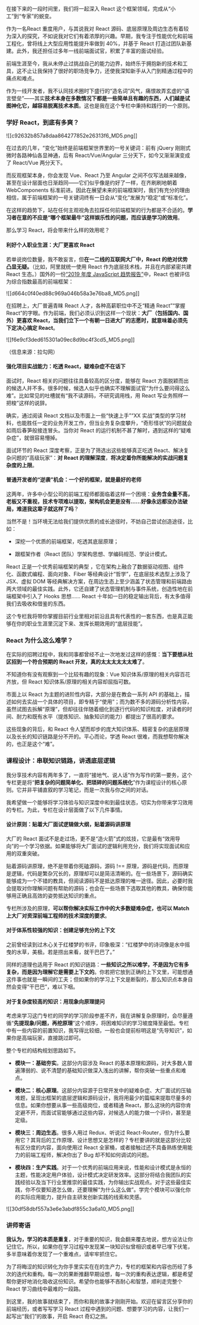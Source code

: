 在接下来的一段时间里，我们将一起深入 React 这个框架领域，完成从“小工”到“专家”的蜕变。

作为一名React 重度用户，与其说我对 React 源码、底层原理及周边生态有着较为深入的探究，不如说我对它们有着浓厚的兴趣。早期，我专注于性能优化和前端工程化，曾将线上大型应用性能提升率做到 40%，并基于 React 打造过团队新基建。此外，我还担任过多年一线前端面试官，积累了丰富的面试经验。

前端生涯至今，我从未停止过挑战自己的能力边界，始终乐于拥抱新的技术和工具，这不止让我保持了很好的职场竞争力，还使我深知新手从入门到精通过程中的痛点和难点。

作为一线开发者，我不认同技术圈时下盛行的“造名词”风气，痛恨故弄玄虚的“语言壁垒”——其实**技术本身在多数情况下都是一些简单且有趣的东西，人们越是试图神化它，越容易脱离技术本质**。这也是我在这个专栏中秉持和践行的一个原则。

### 学好 React，到底有多爽？

![[c92632b857a8daa864277852e26313f6_MD5.png]]

在过去的几年，“变化”始终是前端框架世界里的一号关键词：前有 jQuery 刚刚式微时各路神仙各显神通，后有 React/Vue/Angular 三分天下，如今又渐渐演变成了 React/Vue 两分天下。

而反观框架本身，你会发现 Vue、React 乃至 Angular 之间不仅写法越来越像，甚至在设计层面也日渐趋同——它们似乎像是约好了一样，在齐刷刷地朝着 WebComponents 标准前进。因此在展望未来的前端框架时，我们有充分的理由相信，属于前端框架的一号关键词终有一日会从“变化”发展为“稳定”或“标准化”。

在这样的趋势下，站在任何主观视角去拉踩任何前端框架的行为都是不合适的。**学习者在意的不应是“哪个框架最牛”这样娱乐性的问题，而应该是学习的效用**。

那么学习 React，将会带来什么样的效用呢？

#### 利好个人职业生涯：大厂更喜欢 React

若单说岗位数量，我不敢妄言，但**在一二线的互联网大厂中，React 的绝对优势凸显无疑。**（比如，阿里就统一使用 React 作为底层技术栈，并且在内部紧密共建 React 生态。）国外的一份[“2019 年度 JavaScript 趋势报告”](https://2019.stateofjs.com/front-end-frameworks/)中，React 也被评估为综合指数最高的前端框架：

![[d664c0f40ed88c969a046b58a3e76ba8_MD5.png]]

在招聘上，大厂普遍青睐 React 人才，各种高薪职位中不乏“精通 React”“掌握 React”的字眼。作为前端，我们必须认识到这样一个现状：**大厂（包括国内、国外）更喜欢 React，当我们立下一个有朝一日进大厂的志愿时，就意味着必须先下定决心搞定 React**。

![[f6e9cf3ded615301a09ec8d9bc4f3cd5_MD5.png]]

（信息来源：拉勾网）

#### 强化项目实战能力：吃透 React，疑难杂症不在话下

面试时，React 相关的问题往往具备较高的区分度，能够在 React 方面脱颖而出的候选人并不多。很多时候，候选人似乎也确实不理解面试官“为什么要问得这么难”。比如常见的吐槽就有“我不读源码，不研究调用栈，用 React 写业务照样一把梭”这样的说辞。

确实，通过阅读 React 文档以及市面上一些“快速上手”“XX 实战”类型的学习材料，也能胜任一定的业务开发工作，但当业务复杂度攀升，“奇形怪状”的问题就会如雨后春笋般接连冒头。当你对 React 的运行机制不甚了解时，遇到这样的“疑难杂症”，就很容易懵掉。

面试环节的 React 深度考察，正是为了筛选出这些能够真正吃透 React、解决复杂问题的“高级玩家”：**对 React 的理解深度**，**将决定着你所能解决的实战问题复杂度的上限**。

#### 普通开发者的“逆袭”机会：一个好的框架，就是最好的老师

这两年，许多中小型公司的前端工程师都面临着这样一个困境：**业务含金量不高，老板又不重视，技术专项难以提取，架构机会更是没有……好像永远都没办法破局，难道我这辈子就这样了吗**？

当然不是！当环境无法给我们提供优质的成长途径时，不妨自己尝试创造途径，比如：

* 深挖一个优质的前端框架，吃透其底层原理；

* 跟框架作者（React 团队）学架构思想、学编码规范、学设计模式。

React 正是一个优秀前端框架的典型 ，它在架构上融合了数据驱动视图、组件化、函数式编程、面向对象、Fiber 等经典设计“哲学”，在底层技术选型上涉及了 JSX、虚拟 DOM 等经典解决方案，在周边生态上至少涵盖了状态管理和前端路由两大领域的最佳实践。此外，它还自建了状态管理机制与事件系统，创造性地在前端框架中引入了 Hooks 思想...... React 十年如一日的稳定输出背后，有太多值得我们去吸收和借鉴的东西。

这个专栏我将带你掌握目前行业里相对前沿且具有代表性的一套东西，也是真正能够在你的职业生涯里沉淀下来、发挥长期效用的“底层技能”。

### React 为什么这么难学？

在实际的招聘过程中，我和同事都曾经不止一次地发过这样的感慨：**当下要想从社区招到一个符合预期的 React 开发，真的太太太太太太难了**。

不知道你有没有观察到一个比较有趣的现象：Vue 知识体系/原理的相关内容百花齐放，但 React 知识体系/原理的相关内容却屈指可数。

市面上以 React 为主题的进阶性内容，大部分是在教会一系列 API 的基础上，描述如何去实战一个具体的项目，即专精于“使用”；而为数不多的源码分析性内容，虽然试图去拆解“原理”，但却往往伴随着细化到逐行代码的知识粒度，对读者的时间、耐力和既有水平（提炼知识、抽象知识的能力）都提出了很高的要求。

这些现象的背后，和 React 令人望而却步的庞大知识体系、精密复杂的底层原理以及长长的知识链路是分不开的。平心而论，学透 React 很难，而我想帮你解决的，也正是这个“难”。

### 课程设计：串联知识链路，讲透底层逻辑

我分享技术内容有两年多了，一直将“接地气、说人话”作为写作的第一要务，这个专栏更是将“**把复杂的问题简单化、把琐碎的问题系统化**”作为课程设计的核心原则。它并非平铺直叙的学习笔记，而是一次我与你之间的对话。

我希望做一个能够将学习体验与知识深度中和到最佳状态，切实为你带来学习效用的专栏。为此，专栏在设计层面做了以下几件事情。

#### 设计原则：贴着大厂面试逻辑做大纲，贴着源码讲原理

大厂的 React 面试不是走过场，更不是“造火箭”式的炫技，它是最有“效用导向”的一个学习依据。如果能够将大厂面试的逻辑利用充分，我们将实现面试和应用的双重突破。

贴着源码讲原理，绝不是带着你死磕源码，源码 !== 原理，源码是代码，而原理是逻辑，代码是繁杂冗长的，原理却可以是简洁清晰的。在一些场景下，源码确实能够成为一个不错的教具，但阅读源码不是抵达原理的唯一途径。因此，必要时我会提取对你理解问题有帮助的源码；也会在一些场景下选取其他的教具，确保你能够用正确且高效的姿势抵达知识的重点。

专栏所涉及的原理，**可以帮你解决实际工作中的大多数疑难杂症，也可以 Match 上大厂对资深前端工程师的技术深度的要求**。

#### 对于体系性较强的知识：创建足够充分的上下文

之前曾经读到过木心关于红楼梦的书评，印象极深：“红楼梦中的诗词像是水中摇曳的水草，美极。若是捞出来看，就干巴巴了。”

同样的道理也适用于 React 的知识链路：**一些知识之所以难学，不是因为它有多复杂，而是因为理解它是需要上下文的**。你若把它放到正确的上下文里，可能想通这件事也就是一瞬间的工夫；但如果你的学习上下文是断裂的，那么知识点本身自然会变得“干巴巴”，难以下咽。

#### 对于复杂度较高的知识：用现象向原理提问

考虑来学习这门专栏的同学的学习阶段参差不齐，我在讲解复杂原理时，会尽量遵循“**先提现象/问题，再挖原理**”这个顺序，将困难知识的学习坡度降至最低。专栏中有一些内容的前置知识，我写得比较细，一般也会提前标明这是“先导知识”，如果你是高端玩家，直接跳过即可。

整个专栏的结构规划思路如下。

* **模块一：基础夯实**。这部分内容涉及 React 的基本原理和源码，对大多数人普遍薄弱的、说不清楚的基础知识做深入浅出的讲解，帮你突破一些重点和难点。

* **模块二：核心原理**。这部分内容源于日常开发中的疑难杂症、大厂面试的压轴难题，呈现出框架的底层逻辑和源码设计，我将用最少的篇幅来提取尽量多的信息。如果你想要从事一些高级岗位，或者精通 React，那么这块的内容你肯定避不开，而面试官能够通过这些内容，对候选人的能力做一个评价，甚至是定级。

* **模块三：周边生态**。很多人用过 Redux、听说过 React-Router，但为什么要用它？其背后的工作原理、设计思想又是怎样的？专栏要讲的就是这部分比较有区分度的内容，面向使用过 React 全家桶，或者接触过还不具备熟练使用能力的前端工程师，解决你出了 Bug 却不知如何调试的问题。

* **模块四：生产实践**。对于一个优秀的前端应用来说，性能和设计模式是永恒的主题，性能决定用户体验，设计模式决定研发效率。这部分将结合我团队的实践经验以及当下行业里推崇的最佳实践，为你输出实战观点。对于这些最佳实践，你不仅要知道怎么做，还要理解“为什么这么做”。学完个模块可以强化你的实际应用能力，提升自主研发创新实践的线索和灵感。

![[30df58dbf557a3e6e3abdf855c3a6a10_MD5.png]]

### 讲师寄语

**我认为，学习的本质是重复**，对于重要的知识，我会翻来覆去地说，想方设法让你记住它。所以，如果你在学习过程中发现某一块知识似曾相识或者早已埋下伏笔，多半意味着你发现了一个重难点，请牢牢抓住它。

为了将晦涩的知识转化为你手里实实在在的生产力，专栏的框架和内容也历经了多次的迭代和重构。每一次的果断推翻早期设想，每一次的重构表达逻辑，都是希望帮你更好地消化吸收这份知识。希望你也能够不吝耐心和智慧，顺利走完整个 React 学习曲线中最难的一段路。

到这里，我的故事就结束了，而你和我的故事才刚刚开始。欢迎在留言区分享你的前端经历，或者写写学习 React 过程中遇到的问题、想要学习的内容，让我们一起写出“我们”的故事，开启 React 奇幻之旅。
